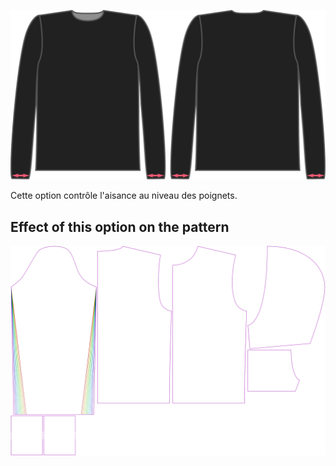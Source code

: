 ![L'aisance poignets pour Brian](./cuffease.svg)

Cette option contrôle l'aisance au niveau des poignets.


## Effect of this option on the pattern
![This image shows the effect of this option by superimposing several variants that have a different value for this option](huey_cuffease_sample.svg "Effect of this option on the pattern")